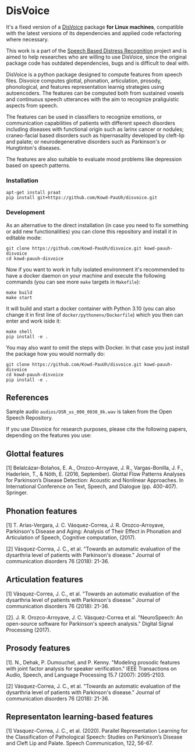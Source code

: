 # DisVoice

It's a fixed version of a [DisVoice](https://github.com/jcvasquezc/DisVoice) package **for Linux machines**, compatible with the latest versions of its dependencies and applied code refactoring where necessary. 

This work is a part of the [Speech Based Distress Recognition](https://github.com/Kowd-PauUh/speech-based-distress-recognition/) project and is aimed to help researches who are willing to use DisVoice, since the original package code has outdated dependencies, bugs and is difficult to deal with.

DisVoice is a python package designed to compute features from speech files. Disvoice computes glottal, phonation, articulation, prosody, phonological, and features representation learnig strategies using autoencoders. The features can be computed both from sustained vowels and continuous speech utterances with the aim to recognize praliguistic aspects from speech.

The features can be used in classifiers to recognize emotions, or communication capabilities of patients with different speech disorders including diseases with functional origin such as larinx cancer or nodules; craneo-facial based disorders such as hipernasality developed by cleft-lip and palate; or neurodegenerative disorders such as Parkinson's or Hungtinton's diseases.

The features are also suitable to evaluate mood problems like depression based on speech patterns.

### Installation

```
apt-get install praat
pip install git+https://github.com/Kowd-PauUh/disvoice.git
```

### Development

As an alternative to the direct installation (in case you need to fix something or add new functionalities) you can clone this repository and install it in editable mode:

```
git clone https://github.com/Kowd-PauUh/disvoice.git kowd-pauuh-disvoice
cd kowd-pauuh-disvoice
```

Now if you want to work in fully isolated environment it's recommended to have a docker daemon on your machine and execute the following commands (you can see more `make` targets in `Makefile`):
```
make build
make start
```

It will build and start a docker container with Python 3.10 (you can also change it in first line of `docker/pythonenv/Dockerfile`) which you then can enter and work iside it:
```
make shell
pip install -e .
```

You may also want to omit the steps with Docker. In that case you just install the package how you would normally do:
```
git clone https://github.com/Kowd-PauUh/disvoice.git kowd-pauuh-disvoice
cd kowd-pauuh-disvoice
pip install -e .
```

## References

Sample audio `audios/OSR_us_000_0030_8k.wav` is taken from the Open Speech Repository.

If you use Disvoice for research purposes, please cite the following papers, depending on the features you use:

## Glottal features

[1] Belalcázar-Bolaños, E. A., Orozco-Arroyave, J. R., Vargas-Bonilla, J. F., Haderlein, T., & Nöth, E. (2016, September). Glottal Flow Patterns Analyses for Parkinson’s Disease Detection: Acoustic and Nonlinear Approaches. In International Conference on Text, Speech, and Dialogue (pp. 400-407). Springer.

## Phonation features

[1] T. Arias-Vergara, J. C. Vásquez-Correa, J. R. Orozco-Arroyave, Parkinson's Disease and Aging: Analysis of Their Effect in Phonation and Articulation of Speech, Cognitive computation, (2017).

[2] Vásquez-Correa, J. C., et al. "Towards an automatic evaluation of the dysarthria level of patients with Parkinson's disease." Journal of communication disorders 76 (2018): 21-36.

## Articulation features

[1] Vásquez-Correa, J. C., et al. "Towards an automatic evaluation of the dysarthria level of patients with Parkinson's disease." Journal of communication disorders 76 (2018): 21-36.

[2]. J. R. Orozco-Arroyave, J. C. Vásquez-Correa et al. "NeuroSpeech: An open-source software for Parkinson's speech analysis." Digital Signal Processing (2017).

## Prosody features

[1]. N., Dehak, P. Dumouchel, and P. Kenny. "Modeling prosodic features with joint factor analysis for speaker verification." IEEE Transactions on Audio, Speech, and Language Processing 15.7 (2007): 2095-2103.

[2] Vásquez-Correa, J. C., et al. "Towards an automatic evaluation of the dysarthria level of patients with Parkinson's disease." Journal of communication disorders 76 (2018): 21-36.

## Representaton learning-based features

[1] Vasquez-Correa, J. C., et al. (2020). Parallel Representation Learning for the Classification of Pathological Speech: Studies on Parkinson’s Disease and Cleft Lip and Palate. Speech Communication, 122, 56-67.
